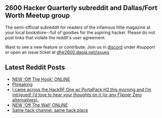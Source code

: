 ## 2600 Hacker Quarterly subreddit and Dallas/Fort Worth Meetup group
The semi-official subreddit for readers of the infamous little magazine at your local bookstore--full of goodies for the aspiring hacker. Please do not post links that violate the reddit's user agreement.

Want to see a new feature or contribute: 
Join us in [discord](https://dfw2600.dapla.net/chat) under #support or open an issue ticket at [dfw2600.dapla.net/issues](https://dfw2600.dapla.net/issues)

## Latest Reddit Posts
<!-- BLOG-POST-LIST:START -->
- [NEW 'Off The Hook' ONLINE](https://2600.com/hook/17-01-2024)
- [Phreaking](https://www.reddit.com/r/2600/comments/199c284/phreaking/)
- [I came across the HackRF One w/ PortaPack H2 this morning and I’m intrigued! I’d love to hear your thoughts on it (or any Flipper Zero alternatives).](https://www.reddit.com/r/2600/comments/198zf5c/i_came_across_the_hackrf_one_w_portapack_h2_this/)
- [NEW 'Off The Wall' ONLINE](https://2600.com/wall/16-01-2024)
- [Same hack channel, same hack place](https://www.reddit.com/r/2600/comments/1971m8m/same_hack_channel_same_hack_place/)
<!-- BLOG-POST-LIST:END -->
